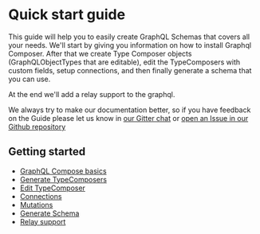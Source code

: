 # Quick start guide

This guide will help you to easily create GraphQL Schemas that covers all your needs. We'll start by giving you information on how to install Graphql Composer. After that we create Type Composer objects (GraphQLObjectTypes that are editable), edit the TypeComposers with custom fields, setup connections,
and then finally generate a schema that you can use.

At the end we'll add a relay support to the graphql.

We always try to make our documentation better, so if you have feedback on the Guide please let us know in [our Gitter chat](https://gitter.im/graphql-compose/Lobby) or [open an Issue in our Github repository](https://github.com/nodkz/graphql-compose/issues/new)

## Getting started

- [GraphQL Compose basics](01-basics.md)
- [Generate TypeComposers](02-generate-typecomposers.md)
- [Edit TypeComposer](03-edit-typecomposer.md)
- [Connections](04-relations-and-connections.md)
- [Mutations](06-mutations.md)
- [Generate Schema](06-generating-schema.md)
- [Relay support](07-relay.md)
